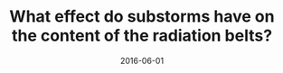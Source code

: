 ---
title: "What effect do substorms have on the content of the radiation belts?"
collection: publications
permalink: /publication/2016-06-01-Forsyth
date: 2016-06-01
venue: 'Journal of Geophysical Research: Space Physics'
paperurl: 'https://doi.org/10.1002/2016JA022620'
citation: 'Forsyth, C., Rae, I. J., Murphy, K. R., Freeman, M. P., Huang, C. L., Spence, H. E., et al. (2016). What effect do substorms have on the content of the radiation belts? Journal of Geophysical Research: Space Physics, 121(7), 6292-6306.'
---